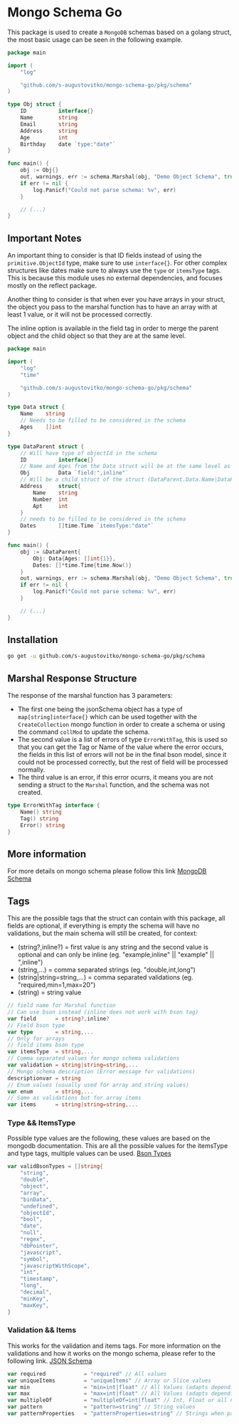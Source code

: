 # Mongo Schema Go

This package is used to create a `MongoDB` schemas based on a golang struct, the most basic usage can be seen in the following example.

```go
package main

import (
    "log"

    "github.com/s-augustovitko/mongo-schema-go/pkg/schema"
)

type Obj struct {
    ID          interface{}
    Name        string
    Email       string
    Address     string
    Age         int
    Birthday    date `type:"date"`
}

func main() {
    obj := Obj{}
    out, warnings, err := schema.Marshal(obj, "Demo Object Schema", true)
    if err != nil {
		log.Panicf("Could not parse schema: %v", err)
    }

    // (...)
}
```

## Important Notes

An important thing to consider is that ID fields instead of using the `primitive.ObjectId` type, make sure to use `interface{}`. For other complex structures like dates make sure to always use the `type` or `itemsType` tags. This is because this module uses no external dependencies, and focuses mostly on the reflect package.

Another thing to consider is that when ever you have arrays in your struct, the object you pass to the marshal function has to have an array with at least 1 value, or it will not be processed correctly.

The inline option is available in the field tag in order to merge the parent object and the child object so that they are at the same level.

```go
package main

import (
    "log"
    "time"

    "github.com/s-augustovitko/mongo-schema-go/pkg/schema"
)

type Data struct {
    Name    string
    // Needs to be filled to be considered in the schema
    Ages    []int
}

type DataParent struct {
    // Will have type of objectId in the schema
    ID          interface{}
    // Name and Ages from the Data struct will be at the same level as Id, Address and Dates (DataParent.Name|DataParent.Ages)
    Obj         Data `field:",inline"`
    // Will be a child struct of the struct (DataParent.Data.Name|DataParent.Data.Number|DataParent.Data.Apt)
    Address     struct{
        Name    string
        Number  int
        Apt     int
    }
    // needs to be filled to be considered in the schema
    Dates       []time.Time `itemsType:"date"`
}

func main() {
    obj := &DataParent{
        Obj: Data{Ages: []int{1}},
        Dates: []*time.Time{time.Now()}
    }
    out, warnings, err := schema.Marshal(obj, "Demo Object Schema", true)
    if err != nil {
		log.Panicf("Could not parse schema: %v", err)
    }

    // (...)
}
```

## Installation

```bash
go get -u github.com/s-augustovitko/mongo-schema-go/pkg/schema
```

## Marshal Response Structure

The response of the marshal function has 3 parameters:

- The first one being the jsonSchema object has a type of `map[string]interface{}` which can be used together with the `CreateCollection` mongo function in order to create a schema or using the command `collMod` to update the schema.
- The second value is a list of errors of type `ErrorWithTag`, this is used so that you can get the Tag or Name of the value where the error occurs, the fields in this list of errors will not be in the final bson model, since it could not be processed correctly, but the rest of field will be processed normally.
- The third value is an error, if this error ocurrs, it means you are not sending a struct to the `Marshal` function, and the schema was not created.

```go
type ErrorWithTag interface {
	Name() string
	Tag() string
	Error() string
}
```

## More information

For more details on mongo schema please follow this link
[MongoDB Schema](https://www.mongodb.com/docs/manual/core/schema-validation/)

## Tags

This are the possible tags that the struct can contain with this package, all fields are optional, if everything is empty the schema will have no validations, but the main schema will still be created, for context:

- (string?,inline?) = first value is any string and the second value is optional and can only be inline (eg. "example,inline" || "example" || ",inline")
- (string,...) = comma separated strings (eg. "double,int,long")
- (string|string=string,...) = comma separated validations (eg. "required,min=1,max=20")
- (string) = string value

```go
// field name for Marshal function
// Can use bson instead (inline does not work with bson tag)
var field      = string?,inline?
// Field bson type
var type       = string,...
// Only for arrays
// field items bson type
var itemsType  = string,...
// Comma separated values for mongo schema validations
var validation = string|string=string,...
// Mongo schema description (Error message for validations)
descriptionvar = string
// Enum values (usually used for array and string values)
var enum       = string,...
// Same as validations but for array items
var items      = string|string=string,...
```

### Type && ItemsType

Possible type values are the following, these values are based on the mongodb documentation. This are all the possible values for the itemsType and type tags, multiple values can be used.
[Bson Types](https://www.mongodb.com/docs/manual/reference/bson-types/)

```go
var validBsonTypes = []string{
	"string",
	"double",
	"object",
	"array",
	"binData",
	"undefined",
	"objectId",
	"bool",
	"date",
	"null",
	"regex",
	"dbPointer",
	"javascript",
	"symbol",
	"javascriptWithScope",
	"int",
	"timestamp",
	"long",
	"decimal",
	"minKey",
	"maxKey",
}
```

### Validation && Items

This works for the validation and items tags.
For more information on the validations and how it works on the mongo schema, please refer to the following link.
[JSON Schema](https://www.mongodb.com/docs/manual/reference/operator/query/jsonSchema/#mongodb-query-op.-jsonSchema)

```go
var required            = "required" // All values
var uniqueItems         = "uniqueItems" // Array or Slice values
var min                 = "min=int|float" // All Values (adapts depending on the type)
var max                 = "max=int|float" // All Values (adapts depending on the type)
var multipleOf          = "multipleOf=int|float" // Int, Float or all number type values
var pattern             = "pattern=string" // String values
var patternProperties   = "patternProperties=string" // Strings when pattern exists
```
